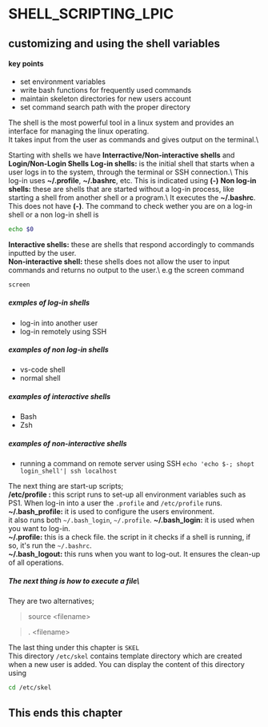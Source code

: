# SHELL_SCRIPTING_LPIC
  ## customizing and using the shell variables
  #### key points
   - set environment variables
   - write bash functions for frequently used commands 
   - maintain skeleton directories for new users account
   - set command search path with the proper directory

The shell is the most powerful tool in a linux system and provides an interface for managing the linux operating.\
It takes input from the user as commands and gives output on the terminal.\

Starting with shells we have **Interractive/Non-interactive shells** and **Login/Non-Login Shells**
**Log-in shells:** is the initial shell that starts when a user logs in to the system, through the terminal or SSH connection.\ 
This log-in uses **~/.profile**, **~/.bashrc**, etc. This is indicated using **(-)**
**Non log-in shells:** these are shells that are started without a log-in process, like starting a shell from another shell or a program.\ 
It executes the **~/.bashrc**. This does not have **(-)**. 
The command to check wether you are on a log-in shell or a non log-in shell is
```bash
echo $0
```
**Interactive shells:** these are shells that respond accordingly to commands inputted by the user.\
**Non-interactive shell:** these shells does not allow the user to input commands and returns  no output to the user.\ 
e.g the screen command
```bash
screen
```
##### exmples of log-in shells
- log-in into another user
- log-in remotely using SSH
##### examples of non log-in shells
- vs-code shell
- normal shell
##### examples of interactive shells
- Bash
- Zsh
##### examples of non-interactive shells
- running a command on remote server using SSH
`echo 'echo $-; shopt login_shell'| ssh localhost`

The next thing are start-up scripts;\
**/etc/profile :** this script runs to set-up all environment variables such as PS1.
When log-in into a user the `.profile` and `/etc/profile` runs.\
**~/.bash_profile:** it is used to configure the users environment.\
it also runs both `~/.bash_login`, `~/.profile`.
**~/.bash_login:** it is used when you want to log-in.\
**~/.profile:** this is a check file. the script in it checks if a shell is running, if so, it's run the `~/.bashrc`.\
**~/.bash_logout:** this runs when you want to log-out. It ensures the clean-up of all operations. 

##### The next thing is how to execute a file\
They are two alternatives;
> source \<filename\>

> . \<filename\>

The last thing under this chapter is `SKEL`\
This directory `/etc/skel` contains template directory which are created when a new user is added.
You can display the content of this directory using 
```bash
cd /etc/skel
```
## This ends this chapter
